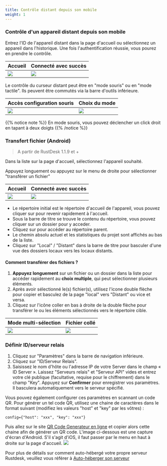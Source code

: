```yaml
---
title: Contrôle distant depuis son mobile
weight: 1
---
```


### Contrôle d'un appareil distant depuis son mobile

Entrez l'ID de l'appareil distant dans la page d'accueil ou sélectionnez un appareil dans l'historique.
Une fois l'authentification réussie, vous pourez en prendre le contrôle.

| Accueil | Connecté avec succès |
| --------------- | -------------------------------------------------------- |
| ![](/docs/en/manual/mobile/images/connection_home_en.jpg?width=300px) | ![](/docs/en/manual/mobile/images/connection_en.jpg?width=300px) |

Le contrôle du curseur distant peut être en "mode souris" ou en "mode tactile". Ils peuvent être commutés via la barre d'outils inférieure.    

| Accès configuration souris | Choix du mode |
| --------------- | -------------------------------------------------------- |
| ![](/docs/en/manual/mobile/images/touch_mode_icon_en.png?width=300px) | ![](/docs/en/manual/mobile/images/touch_mode_en.jpg?width=300px) |

{{% notice note %}}
En mode souris, vous pouvez déclencher un click droit en tapant à deux doigts
{{% /notice %}}

### Transfert fichier (Android)

> A partir de RustDesk 1.1.9 et +

Dans la liste sur la page d'accueil, sélectionnez l'appareil souhaité.

Appuyez longuement ou appuyez sur le menu de droite pour sélectionner "transférer un fichier"

| Accueil | Connecté avec succès |
| --------------- | -------------------------------------------------------- |
| ![](/docs/en/manual/mobile/images/connection_home_file_en.jpg?width=300px) | ![](/docs/en/manual/mobile/images/file_connection_en.jpg?width=300px) |

- Le répertoire initial est le répertoire d'accueil de l'appareil, vous pouvez cliquer sur <i class="fas fa-home"></i> pour revenir rapidement à l'accueil.
- Sous la barre de titre se trouve le contenu du répertoire, vous pouvez cliquer sur un dossier pour y acceder.
- Cliquez sur <i class="fas fa-arrow-up"></i> pour accéder au répertoire parent.
- Le chemin absolu actuel et les statistiques du projet sont affichés au bas de la liste.
- Cliquez sur "Local" / "Distant" dans la barre de titre pour basculer d'une vue des dossiers locaux vers les locaux distants.

#### Comment transférer des fichiers ?

1. **Appuyez longuement** sur un fichier ou un dossier dans la liste pour accéder rapidement au **choix multiple**, qui peut sélectionner plusieurs éléments.
2. Après avoir sélectionné le(s) fichier(s), utilisez l'icone double flèche pour copier et basculez de la page "local" vers "Distant" ou vice et versa. 
3. Cliquez sur l'icône coller en bas à droite de la double flèche pour transférer le ou les éléments sélectionnés vers le répertoire cible.

| Mode multi-sélection | Fichier collé |
| --------------- | -------------------------------------------------------- |
| ![](/docs/en/manual/mobile/images/file_multi_select_en.jpg?width=300px) | ![](/docs/en/manual/mobile/images/file_copy_en.jpg?width=300px) |

### Définir ID/serveur relais

1. Cliquez sur "Paramètres" dans la barre de navigation inférieure.
2. Cliquez sur "ID/Serveur Relais".
3. Saisissez le nom d'hôte ou l'adresse IP de votre Server dans le champ « ID Server ». Laissez "Serveurs relais" et "Serveur API" vides et entrez votre clé publique (facultative, requise pour le chiffrement) dans le champ "Key". Appuyez sur **Confirmer** pour enregistrer vos paramètres. Il basculera automatiquement vers le serveur spécifié.

Vous pouvez également configurer ces paramètres en scannant un code QR. Pour générer un tel code QR, utilisez une chaine de caractères dans le format suivant (modifiez les valeurs "host" et "key" par les vôtres) :
```nolang
config={"host": "xxx", "key": "xxx"}
```

Puis allez sur le site [QR Code Generateur en ligne](https://www.qr-code-generator.com/) et copier alors cette chaine afin de générer un QR code.
L'image ci-dessous est une capture d'écran d'Android. S'il s'agit d'iOS, il faut passer par le menu en haut à droite sur la page d'accueil.
![](/docs/en/manual/mobile/images/id_setting_en.jpg?width=300px)

Pour plus de détails sur comment auto-hébergé votre propre serveur Rustdesk, veuillez vous référer à [Auto-héberger son serveur](/docs/fr/self-host/)
